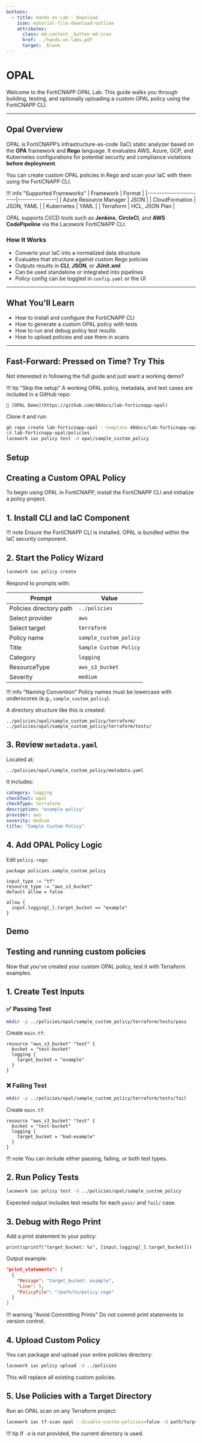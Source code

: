 ```yaml
---
buttons:
  - title: Hands on Lab - Download
    icon: material-file-download-outline
    attributes:
      class: md-content__button md-icon
      href: ../hands-on-labs.pdf
      target: _blank
---
```


# OPAL

Welcome to the FortiCNAPP OPAL Lab. This guide walks you through building, testing, and optionally uploading a custom OPAL policy using the FortiCNAPP CLI.

---

## Opal Overview

OPAL is FortiCNAPP’s infrastructure-as-code (IaC) static analyzer based on the **OPA** framework and **Rego** language. It evaluates AWS, Azure, GCP, and Kubernetes configurations for potential security and compliance violations **before deployment**.

You can create custom OPAL policies in Rego and scan your IaC with them using the FortiCNAPP CLI.

!!! info "Supported Frameworks"
    | Framework              | Format         |
    |------------------------|----------------|
    | Azure Resource Manager | JSON           |
    | CloudFormation         | JSON, YAML     |
    | Kubernetes             | YAML           |
    | Terraform              | HCL, JSON Plan |

OPAL supports CI/CD tools such as **Jenkins**, **CircleCI**, and **AWS CodePipeline** via the Lacework FortiCNAPP CLI.

### How It Works

- Converts your IaC into a normalized data structure
- Evaluates that structure against custom Rego policies
- Outputs results in **CLI**, **JSON**, or **JUnit.xml**
- Can be used standalone or integrated into pipelines
- Policy config can be toggled in `config.yaml` or the UI

---

## What You'll Learn

- How to install and configure the FortiCNAPP CLI
- How to generate a custom OPAL policy with tests
- How to run and debug policy test results
- How to upload policies and use them in scans

---

## Fast-Forward: Pressed on Time? Try This

Not interested in following the full guide and just want a working demo?

!!! tip "Skip the setup"
    A working OPAL policy, metadata, and test cases are included in a GitHub repo:

    🔗 [OPAL Demo](https://github.com/40docs/lab-forticnapp-opal)

Clone it and run:

```bash
gh repo create lab-forticnapp-opal --template 40docs/lab-forticnapp-opal.git
cd lab-forticnapp-opal/policies
lacework iac policy test -d opal/sample_custom_policy
```

## Setup

## Creating a Custom OPAL Policy

To begin using OPAL in FortiCNAPP, install the FortiCNAPP CLI and initialize a policy project.

## 1. Install CLI and IaC Component

!!! note
    Ensure the FortiCNAPP CLI is installed. OPAL is bundled within the IaC security component.

## 2. Start the Policy Wizard

```bash
lacework iac policy create
```

Respond to prompts with:

| Prompt                  | Value                  |
|------------------------|------------------------|
| Policies directory path | `../policies`         |
| Select provider        | `aws`                  |
| Select target          | `terraform`            |
| Policy name            | `sample_custom_policy` |
| Title                  | `Sample Custom Policy` |
| Category               | `logging`              |
| ResourceType           | `aws_s3_bucket`        |
| Severity               | `medium`               |

!!! info "Naming Convention"
    Policy names must be lowercase with underscores (e.g., `sample_custom_policy`).

A directory structure like this is created:

```text
../policies/opal/sample_custom_policy/terraform/
../policies/opal/sample_custom_policy/terraform/tests/
```

## 3. Review `metadata.yaml`

Located at:

```text
../policies/opal/sample_custom_policy/metadata.yaml
```

It includes:

```yaml
category: logging
checkTool: opal
checkType: terraform
description: "example policy"
provider: aws
severity: medium
title: "Sample Custom Policy"
```

## 4. Add OPAL Policy Logic

Edit `policy.rego`:

```rego
package policies.sample_custom_policy

input_type := "tf"
resource_type := "aws_s3_bucket"
default allow = false

allow {
  input.logging[_].target_bucket == "example"
}
```

## Demo

## Testing and running custom policies

Now that you've created your custom OPAL policy, test it with Terraform examples.

## 1. Create Test Inputs

### ✅ Passing Test

```bash
mkdir -p ../policies/opal/sample_custom_policy/terraform/tests/pass
```

Create `main.tf`:

```hcl
resource "aws_s3_bucket" "test" {
  bucket = "test-bucket"
  logging {
    target_bucket = "example"
  }
}
```

### ❌ Failing Test

```bash
mkdir -p ../policies/opal/sample_custom_policy/terraform/tests/fail
```

Create `main.tf`:

```hcl
resource "aws_s3_bucket" "test" {
  bucket = "test-bucket"
  logging {
    target_bucket = "bad-example"
  }
}
```

!!! note
    You can include either passing, failing, or both test types.

## 2. Run Policy Tests

```bash
lacework iac policy test -d ../policies/opal/sample_custom_policy
```

Expected output includes test results for each `pass/` and `fail/` case.

## 3. Debug with Rego Print

Add a print statement to your policy:

```rego
print(sprintf("target_bucket: %s", [input.logging[_].target_bucket]))
```

Output example:

```json
"print_statements": [
  {
    "Message": "target_bucket: example",
    "Line": 5,
    "PolicyFile": "/path/to/policy.rego"
  }
]
```

!!! warning "Avoid Committing Prints"
    Do not commit print statements to version control.

## 4. Upload Custom Policy

You can package and upload your entire policies directory:

```bash
lacework iac policy upload -d ../policies
```

This will replace all existing custom policies.

## 5. Use Policies with a Target Directory

Run an OPAL scan on any Terraform project:

```bash
lacework iac tf-scan opal --disable-custom-policies=false -d path/to/project
```

!!! tip
    If `-d` is not provided, the current directory is used.
